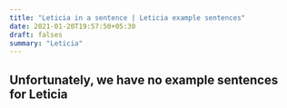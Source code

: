 ```yaml
---
title: "Leticia in a sentence | Leticia example sentences"
date: 2021-01-20T19:57:50+05:30
draft: falses
summary: "Leticia"
---
```

## Unfortunately, we have no example sentences for Leticia                 
